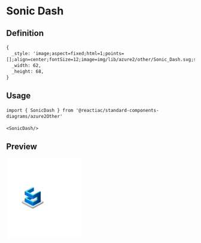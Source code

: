 # Sonic Dash

## Definition

```
{
  _style: 'image;aspect=fixed;html=1;points=[];align=center;fontSize=12;image=img/lib/azure2/other/Sonic_Dash.svg;strokeColor=none;',
  _width: 62,
  _height: 68,
}
```

## Usage

```
import { SonicDash } from '@reactiac/standard-components-diagrams/azure2Other'

<SonicDash/>
```

## Preview

<img src="./sonic-dash.png" width="200"/>
